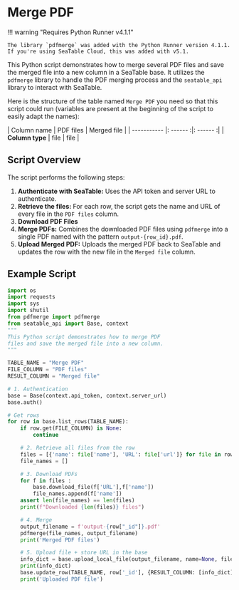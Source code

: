 # Merge PDF

!!! warning "Requires Python Runner v4.1.1"

    The library `pdfmerge` was added with the Python Runner version 4.1.1. If you're using SeaTable Cloud, this was added with v5.1.

This Python script demonstrates how to merge several PDF files and save the merged file into a new column in a SeaTable base. It utilizes the `pdfmerge` library to handle the PDF merging process and the `seatable_api` library to interact with SeaTable.

Here is the structure of the table named `Merge PDF` you need so that this script could run (variables are present at the beginning of the script to easily adapt the names):

| Column name | PDF files | Merged file | 
| ----------- |: ------ :|: ------ :|
| **Column type**  |  file   |   file  |

## Script Overview

The script performs the following steps:

1. **Authenticate with SeaTable:** Uses the API token and server URL to authenticate.
2. **Retrieve the files:** For each row, the script gets the name and URL of every file in the `PDF files` column.
3. **Download PDF Files**
4. **Merge PDFs:** Combines the downloaded PDF files using `pdfmerge` into a single PDF named with the pattern `output-{row_id}.pdf`.
5. **Upload Merged PDF:** Uploads the merged PDF back to SeaTable and updates the row with the new file in the `Merged file` column.

## Example Script

```python
import os
import requests
import sys
import shutil
from pdfmerge import pdfmerge
from seatable_api import Base, context
"""
This Python script demonstrates how to merge PDF 
files and save the merged file into a new column.
"""

TABLE_NAME = "Merge PDF"
FILE_COLUMN = "PDF files"
RESULT_COLUMN = "Merged file"

# 1. Authentication
base = Base(context.api_token, context.server_url)
base.auth()

# Get rows
for row in base.list_rows(TABLE_NAME):
    if row.get(FILE_COLUMN) is None:
        continue

    # 2. Retrieve all files from the row
    files = [{'name': file['name'], 'URL': file['url']} for file in row[FILE_COLUMN]]
    file_names = []

    # 3. Download PDFs
    for f in files :
        base.download_file(f['URL'],f['name'])
        file_names.append(f['name'])
    assert len(file_names) == len(files)
    print(f"Downloaded {len(files)} files")

    # 4. Merge
    output_filename = f'output-{row["_id"]}.pdf'
    pdfmerge(file_names, output_filename)
    print('Merged PDF files')

    # 5. Upload file + store URL in the base
    info_dict = base.upload_local_file(output_filename, name=None, file_type='file', replace=True)
    print(info_dict)
    base.update_row(TABLE_NAME, row['_id'], {RESULT_COLUMN: [info_dict]})
    print('Uploaded PDF file')
```
